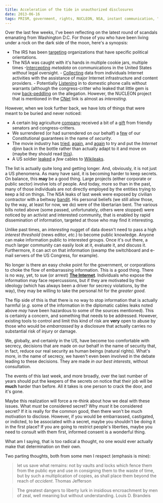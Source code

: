 ```yaml
---
title: Acceleration of the tide in unauthorized disclosures
date: 2013-06-16
tags: PRISM, government, rights, NUCLEON, NSA, instant communication, "civic life"
---
```

Over the last few weeks, I've been reflecting on the latest round of
scandals emanating from Washington D.C.  For those of you who have
been living under a rock on the dark side of the moon, here's a
synopsis:

* The IRS has been
  [targeting](http://en.wikipedia.org/wiki/2013_IRS_scandal)
  organizations that have specific political orientations.
* The NSA was caught with it's hands in multiple cookie jars, multiple
  times
	  -[Intercepting](http://www.guardian.co.uk/world/2013/jun/06/nsa-phone-records-verizon-court-order)
  _metadata_ on communications in the United States _without_ legal
  oversight.
	  - [Collecting](http://www.guardian.co.uk/world/2013/jun/06/nsa-phone-records-verizon-court-order)
  data from individuals Internet activities with the assistance of
  major Internet infrastructure and content providers.
	  - Potentially
        [Listening](http://news.cnet.com/8301-13578_3-57589495-38/nsa-spying-flap-extends-to-contents-of-u.s-phone-calls/)
        in to domestic phone calls without warrants (although the
        congress-critter who leaked that little gem is now
        [back-peddling](http://www.zdnet.com/nsa-can-allegedly-listen-to-phone-calls-without-warrants-report-7000016864/)
        on the allegation.  However, the NUCLEON project that is
        mentioned in the
        [CNet](http://news.cnet.com/8301-13578_3-57589495-38/nsa-spying-flap-extends-to-contents-of-u.s-phone-calls/)
        link is almost as _interesting_.

However, when we look further back, we have lots of things that were
meant to be buried and never noticed:

* A certain big agriculture [company](http://www.monsanto.com/)
  received a bit of a
  [gift](http://en.wikipedia.org/wiki/Farmer_Assurance_Provision) from
  friendly senators and congress-critters.
* We surrendered (or had surrendered on our behalf) a
  [few](http://www.forbes.com/sites/erikkain/2011/12/05/the-national-defense-authorization-act-is-the-greatest-threat-to-civil-liberties-americans-face/)
  of our Constitutional guarantees in the name of _security_.
* The movie industry has
  [tried](http://en.wikipedia.org/wiki/PROTECT_IP_Act),
  [again](http://en.wikipedia.org/wiki/Stop_Online_Piracy_Act), and
  [again](http://en.wikipedia.org/wiki/Combating_Online_Infringement_and_Counterfeits_Act)
  to try and put the _Internet_ djinn back in the bottle rather than
  actually adapt to it and move on (maybe they should read
  [this](http://www.amazon.com/Evolve-Die-Seven-Rethink-Business/dp/0470593458)).
* A US soldier
  [leaked](https://en.wikipedia.org/wiki/United_States_diplomatic_cables_leak)
  a _few_ cables to [Wikileaks](http://wikileaks.org).

The list is actually quite long and getting longer.  And, obviously,
it is not just a US phenomena.  As many have said, it is becoming
harder to keep secrets.  On balance, this **may** be a good
thing. Large projects (either corporate or public sector) involve lots
of people.  And today, more so than in the past, many of those
individuals are not directly employed by the entities trying to keep a
lid on things.  The NSA leaks of last week were exposed by civilian
contractor with a beltway [bandit](http://www.boozallen.com).  His
personal beliefs (we still allow those, by the way, at least for now,
we do) were of the libertarian bent.  The various bills noted above
(some passed, unfortunately, others were stopped) were noticed by an
activist and interested community, that is enabled by rapid
dissemination of information, targeted at those who may find it
interesting.

Unlike past times, an _interesting_ nugget of data doesn't need to
pass a high _interest threshold_ (news editor, _etc._) to become
public knowledge.  Anyone can make information public to interested
groups. Once it's out there, a much larger community can easily look
at it, evaluate it, and discuss it.  Furthermore, it can act on that
information (swamp the switchboard and e-mail servers of the US
Congress, for example).

No longer is there an easy choke point for the government, or
corporations to choke the flow of embarrassing information.  This is a
good thing.  There is no way, yet, to sue (or arrest) [__The
Internet__](http://imgs.xkcd.com/comics/duty_calls.png).
Individuals who expose the information may face
repercussions, but if they are motivated by their ideology (which has
always been a driver for secrecy violations, by the way), they may be
willing to take the personal _hit_ for the _greater good_.

The flip side of this is that there is no way to stop information that
is actually harmful (_e.g._ some of the information in the diplomatic
cables leaks noted above _may_ have been hazardous to some of the
sources mentioned).  This is certainly a concern, and something that
needs to be addressed.  However, existing tools to control and limit
this kind of risk are __very__ open to abuse by those who would be
_embarrassed_ by a disclosure that actually carries no substantial
risk of injury or damage.

We, globally, and certainly in the US, have become too comfortable
with secrecy, decisions that are made on our behalf in the name of
security that, in fact, reduce our real security as human beings
(natural rights).  What's more, in the name of secrecy, we haven't
even been involved in the debate leading to these decisions.  They are
made _in our best interests_, without consultation.

The events of this last week, and more broadly, over the last number
of years should put the keepers of the secrets on notice that their
job will be __much__ harder than before.  All it takes is one person
to crack the door, and it's gone.

Maybe this realization will force a re-think about how we deal with
these issues.  What _must_ be considered secret?  Why _must_ it be
considered secret?  If it is really for the common good, then there
won't be much motivation to disclose.  However, if you would be
embarrassed, castigated, or indicted, to be associated with a secret,
maybe you shouldn't be doing it in the first place?  If you are going
to restrict people's liberties, maybe you need to consult with them
first, informed consent is a wonderful thing.

What am I saying, that is too radical a thought, no one would ever
actually make that determination on their own.

Two parting thoughts, both from some men I respect (emphasis is mine):

> let us save what remains: not by vaults and locks  which fence them
        from the public eye and use in consigning them to the waste of
        time, but by such a multiplication of copies, as shall place
        them beyond the reach of _accident_. 
		Thomas Jefferson

> The greatest dangers to liberty lurk in insidious encroachment by
	men of zeal, well meaning but without understanding.
	Louis D. Brandeis
